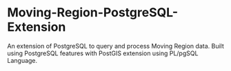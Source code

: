 # Moving-Region-PostgreSQL-Extension
An extension of PostgreSQL to query and process Moving Region data. Built using PostgreSQL features with PostGIS extension using PL/pgSQL Language.
